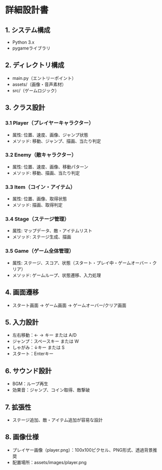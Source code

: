 # 詳細設計書

## 1. システム構成
- Python 3.x
- pygameライブラリ

## 2. ディレクトリ構成
- main.py（エントリーポイント）
- assets/（画像・音声素材）
- src/（ゲームロジック）

## 3. クラス設計
### 3.1 Player（プレイヤーキャラクター）
- 属性: 位置、速度、画像、ジャンプ状態
- メソッド: 移動、ジャンプ、描画、当たり判定

### 3.2 Enemy（敵キャラクター）
- 属性: 位置、速度、画像、移動パターン
- メソッド: 移動、描画、当たり判定

### 3.3 Item（コイン・アイテム）
- 属性: 位置、画像、取得状態
- メソッド: 描画、取得判定

### 3.4 Stage（ステージ管理）
- 属性: マップデータ、敵・アイテムリスト
- メソッド: ステージ生成、描画

### 3.5 Game（ゲーム全体管理）
- 属性: ステージ、スコア、状態（スタート・プレイ中・ゲームオーバー・クリア）
- メソッド: ゲームループ、状態遷移、入力処理

## 4. 画面遷移
- スタート画面 → ゲーム画面 → ゲームオーバー/クリア画面

## 5. 入力設計
- 左右移動：← → キー または A/D
- ジャンプ：スペースキー または W
- しゃがみ：↓キー または S
- スタート：Enterキー

## 6. サウンド設計
- BGM：ループ再生
- 効果音：ジャンプ、コイン取得、敵撃破

## 7. 拡張性
- ステージ追加、敵・アイテム追加が容易な設計 

## 8. 画像仕様
- プレイヤー画像（player.png）：100x100ピクセル、PNG形式、透過背景推奨
- 配置場所：assets/images/player.png 